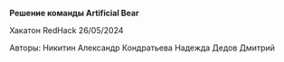 **Решение команды Artificial Bear**

Хакатон RedHack 26/05/2024

Авторы:
Никитин Александр
Кондратьева Надежда
Дедов Дмитрий
